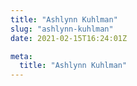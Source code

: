 ```yaml
---
title: "Ashlynn Kuhlman"
slug: "ashlynn-kuhlman"
date: 2021-02-15T16:24:01Z

meta:
  title: "Ashlynn Kuhlman"
---
```



